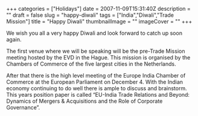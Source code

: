 +++
categories = ["Holidays"]
date = 2007-11-09T15:31:40Z
description = ""
draft = false
slug = "happy-diwali"
tags = ["India","Diwali","Trade Mission"]
title = "Happy Diwali"
thumbnailImage = ""
imageCover = ""
+++


We wish you all a very happy Diwali and look forward to catch up soon again.

The first venue where we will be speaking will be the pre-Trade Mission meeting hosted by the EVD in the Hague. This mission is organised by the Chambers of Commerce of the five largest cities in the Netherlands.

After that there is the high level meeting of the Europe India Chamber of Commerce at the European Parliament on December 4. With the Indian economy continuing to do well there is ample to discuss and brainstorm. This years position paper is called “EU-India Trade Relations and Beyond: Dynamics of Mergers & Acquisitions and the Role of Corporate Governance”.

